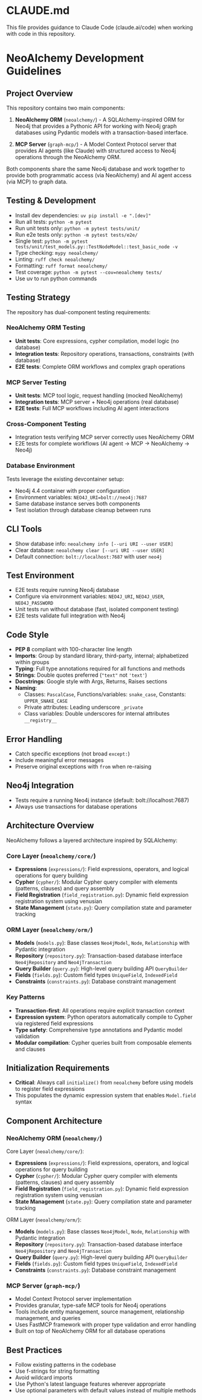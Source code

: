 # CLAUDE.md

This file provides guidance to Claude Code (claude.ai/code) when working with code in this repository.

# NeoAlchemy Development Guidelines

## Project Overview
This repository contains two main components:

1. **NeoAlchemy ORM** (`neoalchemy/`) - A SQLAlchemy-inspired ORM for Neo4j that provides a Pythonic API for working with Neo4j graph databases using Pydantic models with a transaction-based interface.

2. **MCP Server** (`graph-mcp/`) - A Model Context Protocol server that provides AI agents (like Claude) with structured access to Neo4j operations through the NeoAlchemy ORM.

Both components share the same Neo4j database and work together to provide both programmatic access (via NeoAlchemy) and AI agent access (via MCP) to graph data.

## Testing & Development
- Install dev dependencies: `uv pip install -e ".[dev]"`
- Run all tests: `python -m pytest`
- Run unit tests only: `python -m pytest tests/unit/`
- Run e2e tests only: `python -m pytest tests/e2e/`
- Single test: `python -m pytest tests/unit/test_models.py::TestNodeModel::test_basic_node -v`
- Type checking: `mypy neoalchemy/`
- Linting: `ruff check neoalchemy/`
- Formatting: `ruff format neoalchemy/`
- Test coverage: `python -m pytest --cov=neoalchemy tests/`
- Use uv to run python commands

## Testing Strategy
The repository has dual-component testing requirements:

### **NeoAlchemy ORM Testing**
- **Unit tests**: Core expressions, cypher compilation, model logic (no database)
- **Integration tests**: Repository operations, transactions, constraints (with database)
- **E2E tests**: Complete ORM workflows and complex graph operations

### **MCP Server Testing**
- **Unit tests**: MCP tool logic, request handling (mocked NeoAlchemy)
- **Integration tests**: MCP server + Neo4j operations (real database)
- **E2E tests**: Full MCP workflows including AI agent interactions

### **Cross-Component Testing**
- Integration tests verifying MCP server correctly uses NeoAlchemy ORM
- E2E tests for complete workflows (AI agent → MCP → NeoAlchemy → Neo4j)

### **Database Environment**
Tests leverage the existing devcontainer setup:
- Neo4j 4.4 container with proper configuration
- Environment variables: `NEO4J_URI=bolt://neo4j:7687`
- Same database instance serves both components
- Test isolation through database cleanup between runs

## CLI Tools
- Show database info: `neoalchemy info [--uri URI --user USER]`
- Clear database: `neoalchemy clear [--uri URI --user USER]`
- Default connection: `bolt://localhost:7687` with user `neo4j`

## Test Environment
- E2E tests require running Neo4j database
- Configure via environment variables: `NEO4J_URI`, `NEO4J_USER`, `NEO4J_PASSWORD`
- Unit tests run without database (fast, isolated component testing)
- E2E tests validate full integration with Neo4j

## Code Style
- **PEP 8** compliant with 100-character line length
- **Imports**: Group by standard library, third-party, internal; alphabetized within groups
- **Typing**: Full type annotations required for all functions and methods
- **Strings**: Double quotes preferred (`"text"` not `'text'`)
- **Docstrings**: Google style with Args, Returns, Raises sections
- **Naming**: 
  - Classes: `PascalCase`, Functions/variables: `snake_case`, Constants: `UPPER_SNAKE_CASE`
  - Private attributes: Leading underscore `_private`
  - Class variables: Double underscores for internal attributes `__registry__`

## Error Handling
- Catch specific exceptions (not broad `except:`)
- Include meaningful error messages
- Preserve original exceptions with `from` when re-raising

## Neo4j Integration
- Tests require a running Neo4j instance (default: bolt://localhost:7687)
- Always use transactions for database operations

## Architecture Overview
NeoAlchemy follows a layered architecture inspired by SQLAlchemy:

### Core Layer (`neoalchemy/core/`)
- **Expressions** (`expressions/`): Field expressions, operators, and logical operations for query building
- **Cypher** (`cypher/`): Modular Cypher query compiler with elements (patterns, clauses) and query assembly
- **Field Registration** (`field_registration.py`): Dynamic field expression registration system using venusian
- **State Management** (`state.py`): Query compilation state and parameter tracking

### ORM Layer (`neoalchemy/orm/`)
- **Models** (`models.py`): Base classes `Neo4jModel`, `Node`, `Relationship` with Pydantic integration
- **Repository** (`repository.py`): Transaction-based database interface `Neo4jRepository` and `Neo4jTransaction`
- **Query Builder** (`query.py`): High-level query building API `QueryBuilder` 
- **Fields** (`fields.py`): Custom field types `UniqueField`, `IndexedField`
- **Constraints** (`constraints.py`): Database constraint management

### Key Patterns
- **Transaction-first**: All operations require explicit transaction context
- **Expression system**: Python operators automatically compile to Cypher via registered field expressions
- **Type safety**: Comprehensive type annotations and Pydantic model validation
- **Modular compilation**: Cypher queries built from composable elements and clauses

## Initialization Requirements
- **Critical**: Always call `initialize()` from `neoalchemy` before using models to register field expressions
- This populates the dynamic expression system that enables `Model.field` syntax

## Component Architecture

### **NeoAlchemy ORM** (`neoalchemy/`)
Core Layer (`neoalchemy/core/`):
- **Expressions** (`expressions/`): Field expressions, operators, and logical operations for query building
- **Cypher** (`cypher/`): Modular Cypher query compiler with elements (patterns, clauses) and query assembly
- **Field Registration** (`field_registration.py`): Dynamic field expression registration system using venusian
- **State Management** (`state.py`): Query compilation state and parameter tracking

ORM Layer (`neoalchemy/orm/`):
- **Models** (`models.py`): Base classes `Neo4jModel`, `Node`, `Relationship` with Pydantic integration
- **Repository** (`repository.py`): Transaction-based database interface `Neo4jRepository` and `Neo4jTransaction`
- **Query Builder** (`query.py`): High-level query building API `QueryBuilder` 
- **Fields** (`fields.py`): Custom field types `UniqueField`, `IndexedField`
- **Constraints** (`constraints.py`): Database constraint management

### **MCP Server** (`graph-mcp/`)
- Model Context Protocol server implementation
- Provides granular, type-safe MCP tools for Neo4j operations
- Tools include entity management, source management, relationship management, and queries
- Uses FastMCP framework with proper type validation and error handling
- Built on top of NeoAlchemy ORM for all database operations

## Best Practices
- Follow existing patterns in the codebase
- Use f-strings for string formatting
- Avoid wildcard imports
- Use Python's latest language features wherever appropriate
- Use optional parameters with default values instead of multiple methods